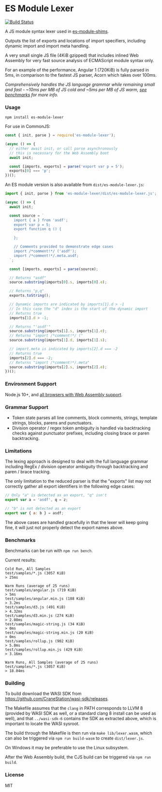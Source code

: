 # ES Module Lexer

[![Build Status][travis-image]][travis-url]

A JS module syntax lexer used in [es-module-shims](https://github.com/guybedford/es-module-shims).

Outputs the list of exports and locations of import specifiers, including dynamic import and import meta handling.

A very small single JS file (4KiB gzipped) that includes inlined Web Assembly for very fast source analysis of ECMAScript module syntax only.

For an example of the performance, Angular 1 (720KiB) is fully parsed in 5ms, in comparison to the fastest JS parser, Acorn which takes over 100ms.

_Comprehensively handles the JS language grammar while remaining small and fast - ~10ms per MB of JS cold and ~5ms per MB of JS warm, [see benchmarks](#benchmarks) for more info._

### Usage

```
npm install es-module-lexer
```

For use in CommonJS:

```js
const { init, parse } = require('es-module-lexer');

(async () => {
  // either await init, or call parse asynchronously
  // this is necessary for the Web Assembly boot
  await init;

  const [imports, exports] = parse('export var p = 5');
  exports[0] === 'p';
})();
```

An ES module version is also available from `dist/es-module-lexer.js`:

```js
import { init, parse } from 'es-module-lexer/dist/es-module-lexer.js';

(async () => {
  await init;

  const source = `
    import { a } from 'asdf';
    export var p = 5;
    export function q () {

    };

    // Comments provided to demonstrate edge cases
    import /*comment!*/ ('asdf');
    import /*comment!*/.meta.asdf;
  `;

  const [imports, exports] = parse(source);

  // Returns "asdf"
  source.substring(imports[0].s, imports[0].e);

  // Returns "p,q"
  exports.toString();

  // Dynamic imports are indicated by imports[1].d > -1
  // In this case the "d" index is the start of the dynamic import
  // Returns true
  imports[1].d > -1;

  // Returns "'asdf'"
  source.substring(imports[1].s, imports[1].e);
  // Returns "import /*comment!*/ ("
  source.substring(imports[1].d, imports[1].s);

  // import.meta is indicated by imports[2].d === -2
  // Returns true
  imports[2].d === -2;
  // Returns "import /*comment!*/.meta"
  source.substring(imports[2].s, imports[2].e);
})();
```

### Environment Support

Node.js 10+, and [all browsers with Web Assembly support](https://caniuse.com/#feat=wasm).

### Grammar Support

* Token state parses all line comments, block comments, strings, template strings, blocks, parens and punctuators.
* Division operator / regex token ambiguity is handled via backtracking checks against punctuator prefixes, including closing brace or paren backtracking.

### Limitations

The lexing approach is designed to deal with the full language grammar including RegEx / division operator ambiguity through backtracking and paren / brace tracking.

The only limitation to the reduced parser is that the "exports" list may not correctly gather all export identifiers in the following edge cases:

```js
// Only "a" is detected as an export, "q" isn't
export var a = 'asdf', q = z;

// "b" is not detected as an export
export var { a: b } = asdf;
```

The above cases are handled gracefully in that the lexer will keep going fine, it will just not properly detect the export names above.

### Benchmarks

Benchmarks can be run with `npm run bench`.

Current results:

```
Cold Run, All Samples
test/samples/*.js (3057 KiB)
> 25ms

Warm Runs (average of 25 runs)
test/samples/angular.js (719 KiB)
> 5ms
test/samples/angular.min.js (188 KiB)
> 3.2ms
test/samples/d3.js (491 KiB)
> 4.32ms
test/samples/d3.min.js (274 KiB)
> 2.08ms
test/samples/magic-string.js (34 KiB)
> 0ms
test/samples/magic-string.min.js (20 KiB)
> 0ms
test/samples/rollup.js (902 KiB)
> 5.8ms
test/samples/rollup.min.js (429 KiB)
> 3.16ms

Warm Runs, All Samples (average of 25 runs)
test/samples/*.js (3057 KiB)
> 18.04ms
```

### Building

To build download the WASI SDK from https://github.com/CraneStation/wasi-sdk/releases.

The Makefile assumes that the `clang` in PATH corresponds to LLVM 8 (provided by WASI SDK as well, or a standard clang 8 install can be used as well), and that `../wasi-sdk-6` contains the SDK as extracted above, which is important to locate the WASI sysroot.

The build through the Makefile is then run via `make lib/lexer.wasm`, which can also be triggered via `npm run build-wasm` to create `dist/lexer.js`.

On Windows it may be preferable to use the Linux subsystem.

After the Web Assembly build, the CJS build can be triggered via `npm run build`.

### License

MIT

[travis-url]: https://travis-ci.org/guybedford/es-module-lexer
[travis-image]: https://travis-ci.org/guybedford/es-module-lexer.svg?branch=master